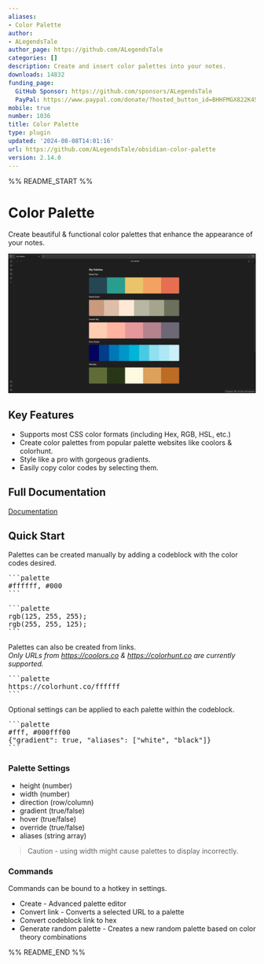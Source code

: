 ```yaml
---
aliases:
- Color Palette
author:
- ALegendsTale
author_page: https://github.com/ALegendsTale
categories: []
description: Create and insert color palettes into your notes.
downloads: 14832
funding_page:
  GitHub Sponsor: https://github.com/sponsors/ALegendsTale
  PayPal: https://www.paypal.com/donate/?hosted_button_id=BHHFMGX822K4S
mobile: true
number: 1036
title: Color Palette
type: plugin
updated: '2024-08-08T14:01:16'
url: https://github.com/ALegendsTale/obsidian-color-palette
version: 2.14.0
---
```


%% README_START %%

# Color Palette

Create beautiful & functional color palettes that enhance the appearance of your notes.

![Color Palette Demo](https://raw.githubusercontent.com/ALegendsTale/obsidian-color-palette/HEAD/ColorPaletteDemo.png)

## Key Features

- Supports most CSS color formats (including Hex, RGB, HSL, etc.)
- Create color palettes from popular palette websites like coolors & colorhunt.
- Style like a pro with gorgeous gradients.
- Easily copy color codes by selecting them.

## Full Documentation

[Documentation](/documentation/index.md)

## Quick Start

Palettes can be created manually by adding a codeblock with the color codes desired.

<pre>
```palette
#ffffff, #000
```
</pre>

<pre>
```palette
rgb(125, 255, 255);
rgb(255, 255, 125);
```
</pre>

Palettes can also be created from links.\
*Only URLs from <https://coolors.co> & <https://colorhunt.co> are currently supported.*

<pre>
```palette
https://colorhunt.co/ffffff
```
</pre>

Optional settings can be applied to each palette within the codeblock.
<pre>
```palette
#fff, #000fff00
{"gradient": true, "aliases": ["white", "black"]}
```
</pre>

### Palette Settings

- height (number)
- width (number)
- direction (row/column)
- gradient (true/false)
- hover (true/false)
- override (true/false)
- aliases (string array)

> Caution - using width might cause palettes to display incorrectly.

### Commands

Commands can be bound to a hotkey in settings.

- Create - Advanced palette editor
- Convert link - Converts a selected URL to a palette
- Convert codeblock link to hex
- Generate random palette - Creates a new random palette based on color theory combinations


%% README_END %%